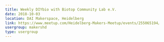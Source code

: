```yaml
---
title: Weekly DIYbio with Biotop Community Lab e.V.
date: 2018-10-03
location: DAI Makerspace, Heidelberg
link: https://www.meetup.com/Heidelberg-Makers-Meetup/events/255065194/
usergroup: makershd
type: usergroup
---
```

